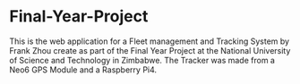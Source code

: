 # Final-Year-Project
This is the web application for a Fleet management and Tracking System by Frank Zhou create as part of the Final Year Project at the National University of Science and Technology 
in Zimbabwe. The Tracker was made from a Neo6 GPS Module and a Raspberry Pi4.
